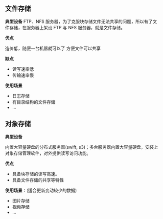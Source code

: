 
## 文件存储

**典型设备** FTP、NFS 服务器，为了克服块存储文件无法共享的问题，所以有了文件存储，在服务器上架设 FTP 与 NFS 服务器，就是文件存储。

**优点**

造价低，随便一台机器就可以了
方便文件可以共享

**缺点**

- 读写速率低
- 传输速率慢

**使用场景**

- 日志存储
- 有目录结构的文件存储
- ...

## 对象存储

**典型设备**

内置大容量硬盘的分布式服务器(swift, s3)；多台服务器内置大容量硬盘，安装上对象存储管理软件，对外提供读写访问功能。

**优点**

- 具备块存储的读写高速。
- 具备文件存储的共享等特性

**使用场景**：(适合更新变动较少的数据)

- 图片存储
- 视频存储
- ...
